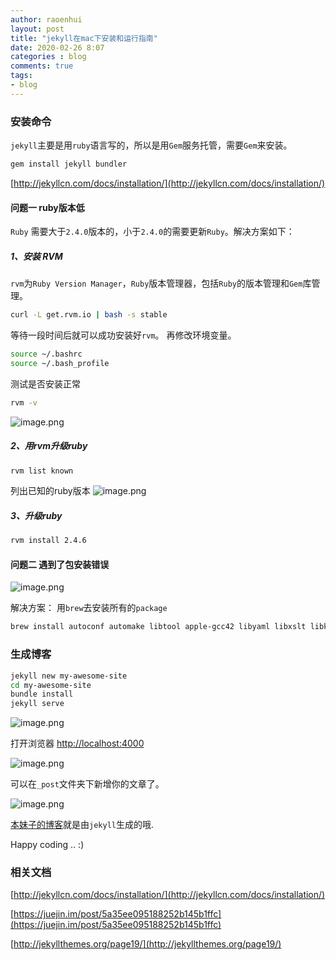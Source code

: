 ```yaml
---
author: raoenhui
layout: post
title: "jekyll在mac下安装和运行指南"
date: 2020-02-26 8:07
categories : blog
comments: true
tags:
- blog
---
```



###  安装命令
`jekyll`主要是用`ruby`语言写的，所以是用`Gem`服务托管，需要`Gem`来安装。
```bash
gem install jekyll bundler
```

[http://jekyllcn.com/docs/installation/](http://jekyllcn.com/docs/installation/)

#### 问题一 ruby版本低
`Ruby` 需要大于`2.4.0`版本的，小于`2.4.0`的需要更新`Ruby`。解决方案如下：

##### 1、安装 RVM

`rvm`为`Ruby Version Manager`，`Ruby`版本管理器，包括`Ruby`的版本管理和`Gem`库管理。
```bash
curl -L get.rvm.io | bash -s stable 
```
等待一段时间后就可以成功安装好`rvm`。
再修改环境变量。
```bash
source ~/.bashrc  
source ~/.bash_profile  
```
测试是否安装正常
```bash
rvm -v  
```
 ![image.png](https://img30.360buyimg.com/pop/jfs/t1/100480/34/13135/198396/5e5726b6E06367c27/adc86ddde447a5f5.png)

##### 2、用rvm升级ruby
```bash
rvm list known  
```
列出已知的ruby版本
![image.png](https://img30.360buyimg.com/pop/jfs/t1/109710/31/7110/45548/5e5726c3Eaba37988/7ede0203d77df393.png)

##### 3、升级ruby
```bash
rvm install 2.4.6
```
#### 问题二 遇到了包安装错误
 ![image.png](https://img30.360buyimg.com/pop/jfs/t1/84719/22/13267/77990/5e5726c7E1d25108b/176154d8737bce86.png)

解决方案：
用`brew`去安装所有的`package`
```bash
brew install autoconf automake libtool apple-gcc42 libyaml libxslt libksba openssl
```
###  生成博客
```bash
jekyll new my-awesome-site
cd my-awesome-site
bundle install
jekyll serve
```
![image.png](https://img30.360buyimg.com/pop/jfs/t1/96738/11/13273/58524/5e5726caE99d387c9/0bc53c9397e03222.png)

打开浏览器 [http://localhost:4000](http://localhost:4000)

![image.png](https://img30.360buyimg.com/pop/jfs/t1/101926/5/13191/18118/5e5726ceE2ab348c3/90159b0178dfea72.png)

可以在`_post`文件夹下新增你的文章了。

![image.png](https://img30.360buyimg.com/pop/jfs/t1/93910/18/13402/306816/5e5726d1E398dd5b5/3441494ee77fb34f.png)

[本妹子的博客](https://raoenhui.github.io)就是由`jekyll`生成的哦.

Happy coding .. :)

### 相关文档

[http://jekyllcn.com/docs/installation/](http://jekyllcn.com/docs/installation/)

[https://juejin.im/post/5a35ee095188252b145b1ffc](https://juejin.im/post/5a35ee095188252b145b1ffc)

[http://jekyllthemes.org/page19/](http://jekyllthemes.org/page19/)
